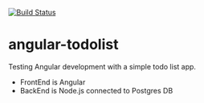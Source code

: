 [![Build Status](https://travis-ci.com/jgkawell/angular-todolist.svg?branch=master)](https://travis-ci.com/jgkawell/angular-todolist)

# angular-todolist

Testing Angular development with a simple todo list app.

- FrontEnd is Angular
- BackEnd is Node.js connected to Postgres DB